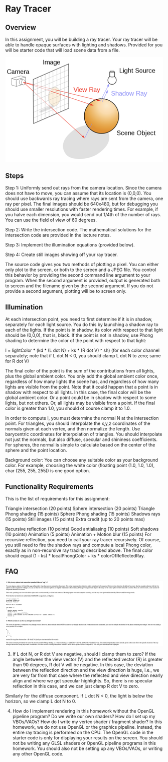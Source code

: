 # Ray Tracer #

## Overview ##
In this assignment, you will be building a ray tracer. Your ray tracer will be able to handle opaque surfaces with lighting and shadows. Provided for you will be starter code that will load scene data from a file.

![](a3_images/a3_image1.png)

## Steps ## 
Step 1: Uniformly send out rays from the camera location. Since the camera does not have to move, you can assume that its location is (0,0,0). You should use backwards ray tracing where rays are sent from the camera, one ray per pixel. The final images should be 640x480, but for debugging you should use smaller resolutions with faster rendering times. For example, if you halve each dimension, you would send out 1/4th of the number of rays. You can use the field of view of 60 degrees.

Step 2: Write the intersection code. The mathematical solutions for the intersection code are provided in the lecture notes.

Step 3: Implement the illumination equations (provided below).

Step 4: Create still images showing off your ray tracer.

The source code gives you two methods of plotting a pixel. You can either only plot to the screen, or both to the screen and a JPEG file. You control this behavior by providing the second command line argument to your program. When the second argument is provided, output is generated both to screen and the filename given by the second argument. If you do not provide a second argument, plotting will be to screen only.

## Illumination ## 
At each intersection point, you need to first determine if it is in shadow, separately for each light source. You do this by launching a shadow ray to each of the lights. If the point is in shadow, its color with respect to that light should be (0,0,0), that is, black. If the point is not in shadow, use Phong shading to determine the color of the point with respect to that light:

I = lightColor * (kd * (L dot N) + ks * (R dot V) ^ sh)       (for each color channel separately; note that if L dot N < 0, you should clamp L dot N to zero; same for R dot V)

The final color of the point is the sum of the contributions from all lights, plus the global ambient color. You only add the global ambient color once, regardless of how many lights the scene has, and regardless of how many lights are visible from the point. Note that it could happen that a point is in shadow with respect to all lights. In this case, the final color will be the global ambient color. Or a point could be in shadow with respect to some lights, but not others. Or, all lights may be visible from a point. If the final color is greater than 1.0, you should of course clamp it to 1.0.

In order to compute I, you must determine the normal N at the intersection point. For triangles, you should interpolate the x,y,z coordinates of the normals given at each vertex, and then normalize the length. Use barycentric coordinates for interpolation of triangles. You should interpolate not just the normals, but also diffuse, specular and shininess coefficients. For spheres, the normal is simple to calculate based on the center of the sphere and the point location.

Background color: You can choose any suitable color as your background color. For example, choosing the white color (floating point (1.0, 1.0, 1.0), char (255, 255, 255)) is one good option.

## Functionality Requirements ##
This is the list of requirements for this assignment:

Triangle intersection (20 points)
Sphere intersection (20 points)
Triangle Phong shading (15 points)
Sphere Phong shading (15 points)
Shadows rays (15 points)
Still images (15 points)
Extra credit (up to 20 points max)

Recursive reflection (10 points)
Good antialiasing (10 points)
Soft shadows (10 points)
Animation (5 points)
Animation + Motion blur (15 points)
For recursive reflection, you need to call your ray tracer recursively. Of course, you still need to fire the shadow rays and compute a local Phong color, exactly as in non-recursive ray tracing described above. The final color should equal (1 - ks) * localPhongColor + ks * colorOfReflectedRay.


## FAQ ##
![](a3_images/a3_image2.png)

3. If L dot N, or R dot V are negative, should I clamp them to zero?
If the angle between the view vector (V) and the reflected vector (R) is greater than 90 degrees, R dot V will be negative. In this case, the deviation between the reflection direction and the view direction is huge, i.e., we are very far from that case where the reflected and view direction nearly align and where we get specular highlights. So, there is no specular reflection in this case, and we can just clamp R dot V to zero.

Similarly for the diffuse component. If L dot N < 0, the light is below the horizon, so we clamp L dot N to 0.

4. How do I implement rendering in this homework without the OpenGL pipeline program? Do we write our own shaders? How do I set up my VBOs/VAOs? How do I write my vertex shader / fragment shader?
In this homework, we do not use OpenGL or the graphics pipeline. Instead, the entire ray tracing is performed on the CPU. The OpenGL code in the starter code is only for displaying your results on the screen. You should not be writing any GLSL shaders or OpenGL pipeline programs in this homework. You should also not be setting up any VBOs/VAOs, or writing any other OpenGL code.
